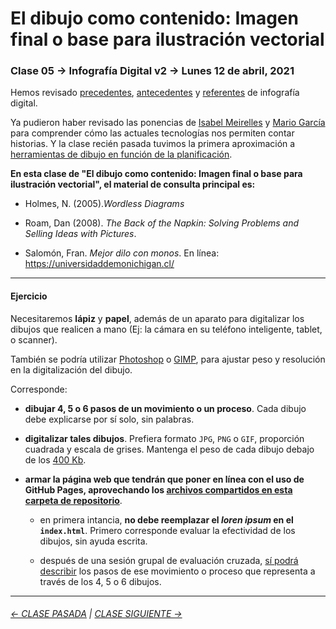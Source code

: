 # El dibujo como contenido: Imagen final o base para ilustración vectorial

### Clase 05 → Infografía Digital v2 → Lunes 12 de abril, 2021

Hemos revisado [precedentes](https://github.com/profesorfaco/dno075-2021/tree/main/clase-01), [antecedentes](https://github.com/profesorfaco/dno075-2021/tree/main/clase-0) y [referentes](https://github.com/profesorfaco/dno075-2021/tree/main/clase-03) de infografía digital. 

Ya pudieron haber revisado las ponencias de [Isabel Meirelles](https://youtu.be/Nb0HfCj1C7Q) y [Mario García](https://youtu.be/iEB3oILm-qQ?t=1300) para comprender cómo las actuales tecnologías nos permiten contar historias. Y la clase recién pasada tuvimos la primera aproximación a [herramientas de dibujo en función de la planificación](https://github.com/profesorfaco/dno075-2021/tree/main/clase-04).

**En esta clase de "El dibujo como contenido: Imagen final o base para ilustración vectorial", el material de consulta principal es:**

- Holmes, N. (2005).*Wordless Diagrams*

- Roam, Dan (2008). *The Back of the Napkin: Solving Problems and Selling Ideas with Pictures*.

- Salomón, Fran. *Mejor dilo con monos*. En línea: https://universidaddemonichigan.cl/

- - - - - - - - - - - - - - - - - - - - - - - - - - - - - - - - 

#### Ejercicio

Necesitaremos **lápiz** y **papel**, además de un aparato para digitalizar los dibujos que realicen a mano (Ej: la cámara en su teléfono inteligente, tablet, o scanner).

También se podría utilizar [Photoshop](https://www.adobe.com/la/products/photoshop.html) o [GIMP](https://www.gimp.org/), para ajustar peso y resolución en la digitalización del dibujo.

Corresponde:

- **dibujar 4, 5 o 6 pasos de un movimiento o un proceso**. Cada dibujo debe explicarse por sí solo, sin palabras.

- **digitalizar tales dibujos**. Prefiera formato `JPG`, `PNG` o `GIF`, proporción cuadrada y escala de grises. Mantenga el peso de cada dibujo debajo de los [400 Kb](https://nbadiola.com/peso-ideal-fotografia-para-web/).

- **armar la página web que tendrán que poner en línea con el uso de GitHub Pages, aprovechando los [archivos compartidos en esta carpeta de repositorio](https://profesorfaco.github.io/dno075-2021/clase-05/)**. 

  - en primera intancia, **no debe reemplazar el *loren ipsum* en el `index.html`**. Primero corresponde evaluar la efectividad de los dibujos, sin ayuda escrita.

  - después de una sesión grupal de evaluación cruzada, [sí podrá describir](https://youtu.be/iEB3oILm-qQ?t=2024) los pasos de ese movimiento o proceso que representa a través de los 4, 5 o 6 dibujos.

- - - - - - - -

###### [← CLASE PASADA](https://github.com/profesorfaco/dno075-2021/tree/main/clase-04) | [CLASE SIGUIENTE →](https://github.com/profesorfaco/dno075-2021/tree/main/clase-06) 

